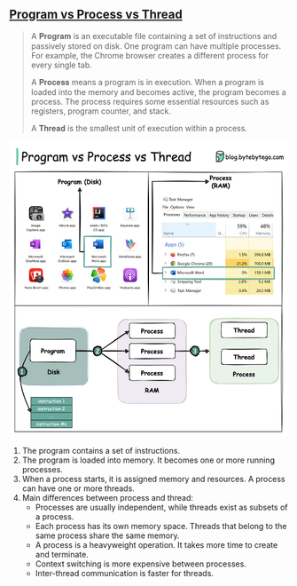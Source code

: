 ## [Program vs Process vs Thread](https://twitter.com/alexxubyte/status/1518615214316425216)

> A 𝐏𝐫𝐨𝐠𝐫𝐚𝐦 is an executable file containing a set of instructions and passively stored on disk. One program can have multiple processes. For example, the Chrome browser creates a different process for every single tab.
> 
> A 𝐏𝐫𝐨𝐜𝐞𝐬𝐬 means a program is in execution. When a program is loaded into the memory and becomes active, the program becomes a process. The process requires some essential resources such as registers, program counter, and stack.
> 
> A 𝐓𝐡𝐫𝐞𝐚𝐝 is the smallest unit of execution within a process.

![ppt](ppt.jpeg)
1. The program contains a set of instructions.
2. The program is loaded into memory. It becomes one or more running processes.
3. When a process starts, it is assigned memory and resources. A process can have one or more threads. 
4. Main differences between process and thread:
   - Processes are usually independent, while threads exist as subsets of a process.
   - Each process has its own memory space. Threads that belong to the same process share the same memory.
   - A process is a heavyweight operation. It takes more time to create and terminate.
   - Context switching is more expensive between processes.
   - Inter-thread communication is faster for threads. 